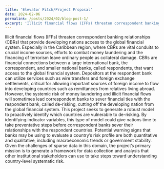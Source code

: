 ```yaml
---
title: 'Elevator Pitch/Project Proposal'
date: 2024-02-06
permalink: /posts/2024/02/blog-post-1/
excerpt: 'Illicit financial flows (IFFs) threaten correspondent banking relationships (CBRs) that provide developing nations access to the global financial system.'
---
```


Illicit financial flows (IFFs) threaten correspondent banking relationships (CBRs) that provide developing nations access to the global financial system. Especially in the Caribbean region, where CBRs are vital conduits to crucial income sources, efforts to combat money laundering and the financing of terrorism leave ordinary people as collateral damage. 
CBRs are financial connections between a large international bank, the correspondent, and smaller national banks, called respondents, that want access to the global financial system. Depositors at the respondent bank can utilize services such as wire transfers and foreign exchange settlements, critical for allowing important sources of foreign income to flow into developing countries such as remittances from relatives living abroad. However, the systemic risk of money laundering and illicit financial flows will sometimes lead correspondent banks to sever financial ties with the respondent bank, called de-risking, cutting off the developing nation from the global financial system. 
This project seeks to generate a robust model to proactively identify which countries are vulnerable to de-risking. By identifying indicator variables, this type of model could give nations time to take preventative steps before correspondent banks sever their relationships with the respondent countries. Potential warning signs that banks may be using to evaluate a country’s risk profile are both quantitative and qualitative, including macroeconomic trends or government stability. Given the challenges of sparse data in this domain, the project’s primary mission is to generate a framework for data collection and analysis that other institutional stakeholders can use to take steps toward understanding country-level systematic risk. 

